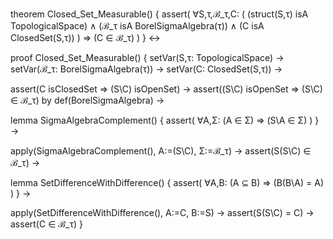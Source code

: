 theorem Closed_Set_Measurable() {
  assert(
    ∀S,τ,ℬ_τ,C: (
      (struct(S,τ) isA TopologicalSpace) ∧
      (ℬ_τ isA BorelSigmaAlgebra(τ)) ∧
      (C isA ClosedSet(S,τ))
    ) ⇒ (C ∈ ℬ_τ)
  )
} ↔

proof Closed_Set_Measurable() {
  setVar(S,τ: TopologicalSpace) →
  setVar(ℬ_τ: BorelSigmaAlgebra(τ)) →
  setVar(C: ClosedSet(S,τ)) →
  
  assert(C isClosedSet ⇒ (S\C) isOpenSet) →
  assert((S\C) isOpenSet ⇒ (S\C) ∈ ℬ_τ) by def(BorelSigmaAlgebra) →
  
  lemma SigmaAlgebraComplement() {
    assert(
      ∀A,Σ: (A ∈ Σ) ⇒ (S\A ∈ Σ)
    )
  } →
  
  apply(SigmaAlgebraComplement(), A:=(S\C), Σ:=ℬ_τ) →
  assert(S\(S\C) ∈ ℬ_τ) →
  
  lemma SetDifferenceWithDifference() {
    assert(
      ∀A,B: (A ⊆ B) ⇒ (B\(B\A) = A)
    )
  } →
  
  apply(SetDifferenceWithDifference(), A:=C, B:=S) →
  assert(S\(S\C) = C) →
  assert(C ∈ ℬ_τ)
}